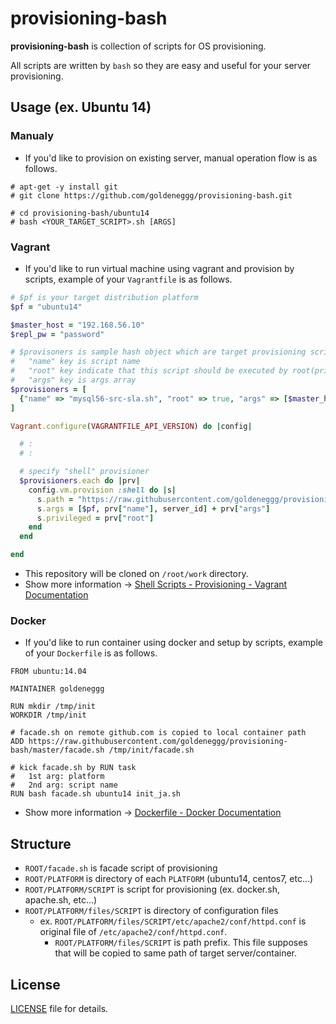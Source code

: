 provisioning-bash
==========
__provisioning-bash__ is collection of scripts for OS provisioning.

All scripts are written by `bash` so they are easy and useful for your server provisioning.


## Usage (ex. Ubuntu 14)

### Manualy

* If you'd like to provision on existing server, manual operation flow is as follows.

```
# apt-get -y install git
# git clone https://github.com/goldeneggg/provisioning-bash.git

# cd provisioning-bash/ubuntu14
# bash <YOUR_TARGET_SCRIPT>.sh [ARGS]
```

### Vagrant

* If you'd like to run virtual machine using vagrant and provision by scripts, example of your `Vagrantfile` is as follows.

```ruby
# $pf is your target distribution platform
$pf = "ubuntu14"

$master_host = "192.168.56.10"
$repl_pw = "password"

# $provisoners is sample hash object which are target provisioning scripts you'd like to run on your machine
#   "name" key is script name
#   "root" key indicate that this script should be executed by root(privilledged) user
#   "args" key is args array
$provisioners = [
  {"name" => "mysql56-src-sla.sh", "root" => true, "args" => [$master_host, $repl_pw]}
]

Vagrant.configure(VAGRANTFILE_API_VERSION) do |config|

  # :
  # :

  # specify "shell" provisioner
  $provisioners.each do |prv|
    config.vm.provision :shell do |s|
      s.path = "https://raw.githubusercontent.com/goldeneggg/provisioning-bash/master/facade.sh"
      s.args = [$pf, prv["name"], server_id] + prv["args"]
      s.privileged = prv["root"]
    end
  end

end
```

* This repository will be cloned on `/root/work` directory.
* Show more information -> [Shell Scripts - Provisioning - Vagrant Documentation](https://docs.vagrantup.com/v2/provisioning/shell.html)

### Docker

* If you'd like to run container using docker and setup by scripts, example of your `Dockerfile` is as follows.

```shell
FROM ubuntu:14.04

MAINTAINER goldeneggg

RUN mkdir /tmp/init
WORKDIR /tmp/init

# facade.sh on remote github.com is copied to local container path
ADD https://raw.githubusercontent.com/goldeneggg/provisioning-bash/master/facade.sh /tmp/init/facade.sh

# kick facade.sh by RUN task
#   1st arg: platform
#   2nd arg: script name
RUN bash facade.sh ubuntu14 init_ja.sh
```

* Show more information -> [Dockerfile - Docker Documentation](https://docs.docker.com/reference/builder/)


## Structure

* `ROOT/facade.sh` is facade script of provisioning
* `ROOT/PLATFORM` is directory of each `PLATFORM` (ubuntu14, centos7, etc...)
* `ROOT/PLATFORM/SCRIPT` is script for provisioning (ex. docker.sh, apache.sh, etc...)
* `ROOT/PLATFORM/files/SCRIPT` is directory of configuration files
    * ex. `ROOT/PLATFORM/files/SCRIPT/etc/apache2/conf/httpd.conf` is original file of `/etc/apache2/conf/httpd.conf`.
        * `ROOT/PLATFORM/files/SCRIPT` is path prefix. This file supposes that will be copied to same path of target server/container.


## License

[LICENSE](LICENSE) file for details.
